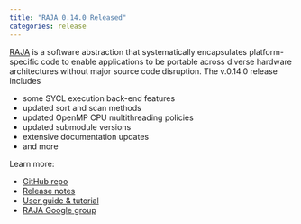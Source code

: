```yaml
---
title: "RAJA 0.14.0 Released"
categories: release
---
```


[RAJA](https://github.com/LLNL/raja) is a software abstraction that systematically encapsulates platform-specific code to enable applications to be portable across diverse hardware architectures without major source code disruption. The v.0.14.0 release includes
- some SYCL execution back-end features
- updated sort and scan methods
- updated OpenMP CPU multithreading policies
- updated submodule versions
- extensive documentation updates
- and more

Learn more:
- [GitHub repo](https://github.com/LLNL/raja)
- [Release notes](https://github.com/LLNL/RAJA/releases/tag/v0.14.0)
- [User guide & tutorial](https://raja.readthedocs.io/en/main/)
- [RAJA Google group](https://groups.google.com/forum/#!forum/raja-users)
